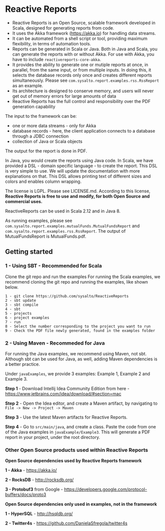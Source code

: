 # Reactive Reports

 - Reactive Reports is an Open Source, scalable framework developed in Scala, designed for generating reports from code.
 - It uses the Akka framework (https://akka.io) for handling data streams.
 - It can be automated from a shell script or tool, providing maximum flexibility, in terms of automation tools. 
 - Reports can be generated in Scala or Java. Both in Java and Scala, you can generate the reports with or without Akka.  For use with Akka, you have to include `reactivereports-core-akka`.
 - It provides the ability to generate one or mutiple reports at once, in parallel, from the same input, or from multiple inputs. In doing this, it selects the database records only once and creates different reports simultaneously.
 Please see `com.sysalto.report.examples.rss.RssReport` as an example.
 - Its architecture is designed to conserve memory, and users will never get out of memory errors for large amounts of data
 - Reactive Reports has the full control and responsibility over the PDF generation capability

The input to the framework can be:
  - one or more data streams - only for Akka
  - database records - here, the client application connects to a database through a JDBC connection
  - collection of Java or Scala objects
  
The output for the report is done in PDF.

In Java, you would create the reports using Java code.
In Scala, we have provided a DSL - domain specific language - to create the report. This DSL is very simple to use. We will update the documentation with more explanations on that. This DSL allows printing text of different sizes and colors and enables column wrapping.

The license is LGPL. Please see LICENSE.md. According to this license, **Reactive Reports is free to use and modify, for both Open Source and commercial uses.** 

ReactiveReports can be used in Scala 2.12 and in Java 8.

As running examples, please see `com.sysalto.report.examples.mutualFunds.MutualFundsReport` and `com.sysalto.report.examples.rss.RssReport`.
The output of  MutualFundsReport is MutualFunds.pdf.

  
## Getting started
   
### 1 - Using SBT - Recommended for Scala
Clone the git repo and run the examples
For running the Scala examples, we recommend cloning the git repo and running the examples, like shown below.
```
1 - git clone https://github.com/sysalto/ReactiveReports
2 - sbt update
3 - sbt compile
4 - sbt
5 - projects
6 - project examples
7 - run
8 - Select the number corresponding to the project you want to run
9 - Check the PDF file newly generated, found in the examples folder
```

### 2 - Using Maven - Recommeded for Java
For running the Java examples, we recommend using Maven, not sbt. Although sbt can be used for Java, as well, adding Maven dependencies is a better practice. 

Under `javaExamples`, we provide 3 examples: Example 1, Example 2 and Example 3. 

**Step 1** - Download Intellij Idea Community Edition from here - https://www.jetbrains.com/idea/download/#section=mac

**Step 2** - Open the Idea editor, and create a Maven artifact, by navigating to `File -> New -> Project -> Maven`

**Step 3** - Use the latest Maven artifacts for Reactive Reports.

**Step 4** - Go to `src/main/java`, and create a class. Paste the code from one of the Java examples in `javaExample/Example3`. This will generate a PDF report in your project, under the root directory. 



### Other Open Source products used within Reactive Reports

**Open Source dependencies used by Reactive Reports framework**

**1 - Akka** - https://akka.io/

**2 - RocksDB** - http://rocksdb.org/

**3 - Protobuf3** from Google - https://developers.google.com/protocol-buffers/docs/proto3

**Open Source dependencies only used in examples, not in the framework**

**1 - HyperSQL** - http://hsqldb.org/

**2 - Twitter4s** - https://github.com/DanielaSfregola/twitter4s






  

